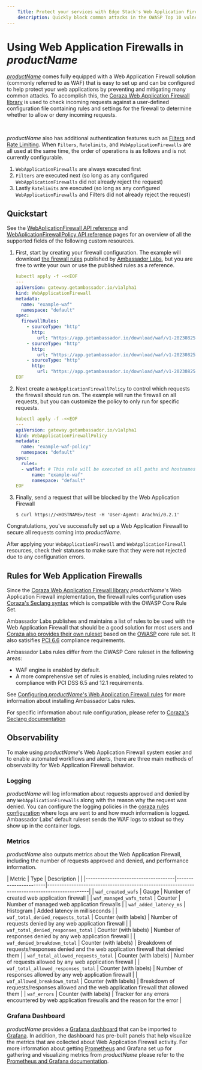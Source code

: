 ```yaml
---
    Title: Protect your services with Edge Stack's Web Application Firewalls
    description: Quickly block common attacks in the OWASP Top 10 vulnerabilities like cross-site-scripting (XSS) and SQL injection with Edge Stack's self-service Web Application Firewalls (WAF)
---
```


# Using Web Application Firewalls in $productName$

[$productName$][] comes fully equipped with a Web Application Firewall solution (commonly referred to as WAF) that is easy to set up and can be configured to help protect your web applications by preventing and mitigating many common attacks. To accomplish this, the [Coraza Web Application Firewall library][] is used to check incoming requests against a user-defined configuration file containing rules and settings for the firewall to determine whether to allow or deny incoming  requests.

<br />

$productName$ also has additional authentication features such as [Filters][] and [Rate Limiting][]. When `Filters`, `Ratelimits`, and `WebApplicationFirewalls` are all used at the same time, the order of operations is as follows and is not currently configurable.

1. `WebApplicationFirewalls` are always executed first
2. `Filters` are executed next (so long as any configured `WebApplicationFirewalls` did not already reject the request)
3. Lastly `Ratelimits` are executed (so long as any configured `WebApplicationFirewalls` and Filters did not already reject the request)

## Quickstart

See the [WebAplicationFirewall API reference][] and [WebAplicationFirewallPolicy API reference][]
pages for an overview of all the supported fields of the following custom resources.

1. First, start by creating your firewall configuration. The example will download [the firewall rules][] published by [Ambassador Labs][], but you are free to write your own or use the published rules as a reference.

   ```yaml
   kubectl apply -f -<<EOF
   ---
   apiVersion: gateway.getambassador.io/v1alpha1
   kind: WebApplicationFirewall
   metadata:
     name: "example-waf"
     namespace: "default"
   spec:
     firewallRules:
       - sourceType: "http"
         http:
           url: "https://app.getambassador.io/download/waf/v1-20230825/aes-waf.conf"
       - sourceType: "http"
         http:
           url: "https://app.getambassador.io/download/waf/v1-20230825/crs-setup.conf"
       - sourceType: "http"
         http:
           url: "https://app.getambassador.io/download/waf/v1-20230825/waf-rules.conf"
   EOF
   ```

2. Next create a `WebApplicationFirewallPolicy` to control which requests the firewall should run on. The example will run the firewall on all requests, but you can customize the policy to only run for specific requests.

   ```yaml
   kubectl apply -f -<<EOF
   ---
   apiVersion: gateway.getambassador.io/v1alpha1
   kind: WebApplicationFirewallPolicy
   metadata:
     name: "example-waf-policy"
     namespace: "default"
   spec:
     rules:
     - wafRef: # This rule will be executed on all paths and hostnames
         name: "example-waf"
         namespace: "default"
   EOF
   ```

3. Finally, send a request that will be blocked by the Web Application Firewall

   ```console
   $ curl https://<HOSTNAME>/test -H 'User-Agent: Arachni/0.2.1'
   ```

Congratulations, you've successfully set up a Web Application Firewall to secure all requests coming into $productName$.

  <Alert severity="info">
  After applying your <code>WebApplicationFirewall</code> and <code>WebApplicationFirewall</code> resources, check their statuses to make sure that they were not rejected due to any configuration errors.
  </Alert>

## Rules for Web Application Firewalls

Since the [Coraza Web Application Firewall library][] $productName$'s Web Application Firewall implementation, the firewall rules configuration uses [Coraza's Seclang syntax][] which is compatible with the OWASP Core Rule Set.

Ambassador Labs publishes and maintains a list of rules to be used with the Web Application Firewall that should be a good solution for most users and [Coraza also provides their own ruleset][] based on the [OWASP][] core rule set. It also
satisifies [PCI 6.6][] compliance requirements.

Ambassador Labs rules differ from the OWASP Core ruleset in the following areas:

- WAF engine is enabled by default.
- A more comprehensive set of rules is enabled, including rules related to compliance with PCI DSS 6.5 and 12.1 requirements.

See [Configuring $productName$'s Web Application Firewall rules][] for more information about installing Ambassador Labs rules.

For specific information about rule configuration, please refer to [Coraza's Seclang documentation][]

## Observability

To make using $productName$'s Web Application Firewall system easier and to enable automated workflows and alerts, there are three main methods of observability for Web Application Firewall behavior.

### Logging

  $productName$ will log information about requests approved and denied by any `WebApplicationFirewalls` along with the reason why the request was denied.
  You can configure the logging policies in the [coraza rules configuration][] where logs are sent to and how much information is logged.
  Ambassador Labs' default ruleset sends the WAF logs to stdout so they show up in the container logs.

### Metrics

  $productName$ also outputs metrics about the Web Application Firewall, including the number of requests approved and denied, and performance information.

| Metric                              | Type                  | Description                                                                                   |                                                                                                                                                                                                                                                                                                                                                                                                                                                                                                                                                                                                                                                                                                                                           |
|-------------------------------------|-----------------------|-----------------------------------------------------------------------------------------------|
| `waf_created_wafs`                  | Gauge                 | Number of created web application firewall                                                    |
| `waf_managed_wafs_total`            | Counter               | Number of managed web application firewalls                                                   |
| `waf_added_latency_ms`              | Histogram             | Added latency in milliseconds                                                                 |
| `waf_total_denied_requests_total`   | Counter (with labels) | Number of requests denied by any web application firewall                                     |
| `waf_total_denied_responses_total`  | Counter (with labels) | Number of responses denied by any web application firewall                                    |
| `waf_denied_breakdown_total`        | Counter (with labels) | Breakdown of requests/responses denied and the web application firewall that denied them      |
| `waf_total_allowed_requests_total`  | Counter (with labels) | Number of requests allowed by any web application firewall                                    |
| `waf_total_allowed_responses_total` | Counter (with labels) | Number of responses allowed by any web application firewall                                   |
| `waf_allowed_breakdown_total`       | Counter (with labels) | Breakdown of requests/responses allowed and the web application firewall that allowed them    |
| `waf_errors`                        | Counter (with labels) | Tracker for any errors encountered by web application firewalls and the reason for the error  |

### Grafana Dashboard

  $productName$ provides a [Grafana dashboard][] that can be imported to [Grafana][]. In addition, the dashboard has pre-built panels that help visualize the metrics that are collected about Web Application Firewall activity. For more information about getting [Prometheus][] and Grafana set up for gathering and visualizing metrics from $productName$ please refer to the [Prometheus and Grafana documentation][].

[Coraza Web Application Firewall library]: https://coraza.io/docs/tutorials/introduction/
[Filters]: ../../topics/using/filters
[Rate limiting]: ../../topics/using/rate-limits/rate-limits#rate-limiting-reference
[Coraza's Seclang syntax]: https://coraza.io/docs/seclang/directives/
[Coraza also provides their own ruleset]: https://coraza.io/docs/tutorials/coreruleset/
[Coraza's Seclang documentation]: https://coraza.io/docs/seclang/
[OWASP]: https://owasp.org/
[PCI 6.6]: https://listings.pcisecuritystandards.org/documents/information_supplement_6.6.pdf
[Grafana dashboard]: https://grafana.com/grafana/dashboards/4698-ambassador-edge-stack/
[Grafana]: https://grafana.com/
[Prometheus]: https://prometheus.io/docs/introduction/overview/
[Prometheus and Grafana documentation]:../prometheus
[WebAplicationFirewall API reference]: ../../custom-resources/gateway-getambassador/v1alpha1/webapplicationfirewall
[WebAplicationFirewallPolicy API reference]: ../../custom-resources/gateway-getambassador/v1alpha1/webapplicationfirewallpolicy
[$productName$]: https://www.getambassador.io/products/edge-stack/api-gateway
[Ambassador Labs]: https://www.getambassador.io/
[Configuring $productName$'s Web Application Firewall rules]: ../web-application-firewalls-config
[coraza rules configuration]: https://coraza.io/docs/seclang/directives/#secauditlog
[the firewall rules]: ../web-application-firewalls-config
